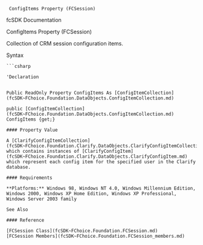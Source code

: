 ﻿     ConfigItems Property (FCSession)                                                   

fcSDK Documentation

ConfigItems Property (FCSession)

Collection of CRM session configuration items.

Syntax

```vbnet
```csharp

'Declaration
 

Public ReadOnly Property ConfigItems As [ConfigItemCollection](fcSDK~FChoice.Foundation.DataObjects.ConfigItemCollection.md)

public [ConfigItemCollection](fcSDK~FChoice.Foundation.DataObjects.ConfigItemCollection.md) ConfigItems {get;}

#### Property Value

A [ClarifyConfigItemCollection](fcSDK~FChoice.Foundation.Clarify.DataObjects.ClarifyConfigItemCollection.md) which contains instances of [ClarifyConfigItem](fcSDK~FChoice.Foundation.Clarify.DataObjects.ClarifyConfigItem.md) which represent each config item for the specified user in the Clarify database.

#### Requirements

**Platforms:** Windows 98, Windows NT 4.0, Windows Millennium Edition, Windows 2000, Windows XP Home Edition, Windows XP Professional, Windows Server 2003 family

See Also

#### Reference

[FCSession Class](fcSDK~FChoice.Foundation.FCSession.md)  
[FCSession Members](fcSDK~FChoice.Foundation.FCSession_members.md)